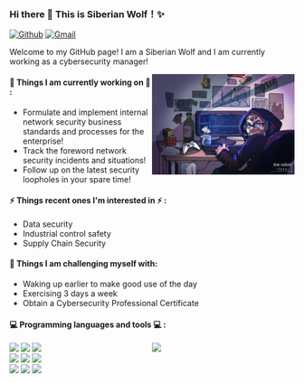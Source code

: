 ### Hi there 👋 This is Siberian Wolf！✨ 
 
 
[![Github](https://img.shields.io/badge/-Github-000?style=flat&logo=Github&logoColor=white)](https://github.com/secloverwang/)
[![Gmail](https://img.shields.io/badge/-Gmail-c14438?style=flat&logo=Gmail&logoColor=white)](chinawangwang975@gmail.com)
 
Welcome to my GitHub page! I am a Siberian Wolf and I am currently working as a cybersecurity manager!
 
<img align="right" alt="img" src="https://github.com/FernandoRoldan93/FernandoRoldan93/blob/master/cover_image.jpg" width="50%" height="auto" />
             
#### 🌱 Things I am currently working on 🌱 : 
- Formulate and implement internal network security business standards and processes for the enterprise!
- Track the foreword network security incidents and situations!
- Follow up on the latest security loopholes in your spare time!
 
 
#### ⚡ Things recent ones I'm interested in ⚡ : 
- Data security
- Industrial control safety
- Supply Chain Security


#### :muscle: Things I am challenging myself with:
- Waking up earlier to make good use of the day
- Exercising 3 days a week
- Obtain a Cybersecurity Professional Certificate

#### :computer: Programming languages and tools :computer: : 
<p>
<img width="50%" align="right" src="https://github-readme-stats.vercel.app/api?username=secloverwang&show_icons=true&hide_border=true" />
<code><img width="10%" src="https://www.vectorlogo.zone/logos/ubuntu/ubuntu-ar21.svg"></code>
<code><img width="10%" src="https://www.vectorlogo.zone/logos/python/python-ar21.svg"></code>
<code><img width="10%" src="https://www.vectorlogo.zone/logos/tensorflow/tensorflow-ar21.svg"></code>
<br />
<code><img width="10%" src="https://www.vectorlogo.zone/logos/git-scm/git-scm-ar21.svg"></code>
<code><img width="10%" src="https://www.vectorlogo.zone/logos/virtualbox/virtualbox-ar21.svg"></code>
<code><img width="10%" src="https://www.vectorlogo.zone/logos/visualstudio_code/visualstudio_code-ar21.svg"></code>
<br />
<code><img width="10%" src="https://www.vectorlogo.zone/logos/reactjs/reactjs-ar21.svg"></code>
<code><img width="10%" src="https://www.vectorlogo.zone/logos/w3_css/w3_css-ar21.svg"></code>
<code><img width="10%" src="https://www.vectorlogo.zone/logos/broccolijs/broccolijs-ar21.svg"></code>
</p>
